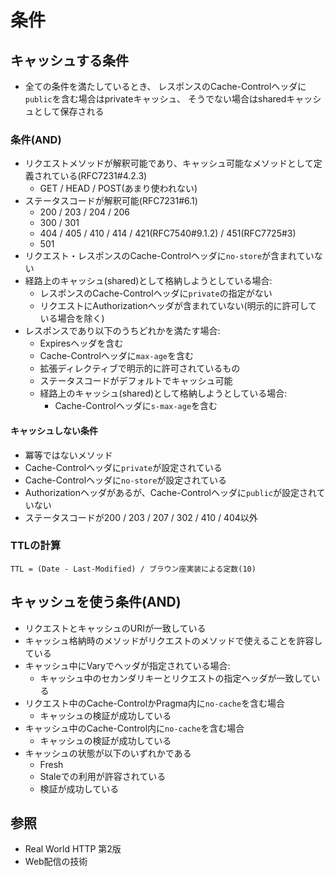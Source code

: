 # 条件
## キャッシュする条件
- 全ての条件を満たしているとき、
  レスポンスのCache-Controlヘッダに`public`を含む場合はprivateキャッシュ、
  そうでない場合はsharedキャッシュとして保存される

### 条件(AND)
- リクエストメソッドが解釈可能であり、キャッシュ可能なメソッドとして定義されている(RFC7231#4.2.3)
  - GET / HEAD / POST(あまり使われない)
- ステータスコードが解釈可能(RFC7231#6.1)
  - 200 / 203 / 204 / 206
  - 300 / 301
  - 404 / 405 / 410 / 414 / 421(RFC7540#9.1.2) / 451(RFC7725#3)
  - 501
- リクエスト・レスポンスのCache-Controlヘッダに`no-store`が含まれていない
- 経路上のキャッシュ(shared)として格納しようとしている場合:
  - レスポンスのCache-Controlヘッダに`private`の指定がない
  - リクエストにAuthorizationヘッダが含まれていない(明示的に許可している場合を除く)
- レスポンスであり以下のうちどれかを満たす場合:
  - Expiresヘッダを含む
  - Cache-Controlヘッダに`max-age`を含む
  - 拡張ディレクティブで明示的に許可されているもの
  - ステータスコードがデフォルトでキャッシュ可能
  - 経路上のキャッシュ(shared)として格納しようとしている場合:
    - Cache-Controlヘッダに`s-max-age`を含む

#### キャッシュしない条件
- 冪等ではないメソッド
- Cache-Controlヘッダに`private`が設定されている
- Cache-Controlヘッダに`no-store`が設定されている
- Authorizationヘッダがあるが、Cache-Controlヘッダに`public`が設定されていない
- ステータスコードが200 / 203 / 207 / 302 / 410 / 404以外

### TTLの計算
```
TTL = (Date - Last-Modified) / ブラウン座実装による定数(10)
```

## キャッシュを使う条件(AND)
- リクエストとキャッシュのURIが一致している
- キャッシュ格納時のメソッドがリクエストのメソッドで使えることを許容している
- キャッシュ中にVaryでヘッダが指定されている場合:
  - キャッシュ中のセカンダリキーとリクエストの指定ヘッダが一致している
- リクエスト中のCache-ControlかPragma内に`no-cache`を含む場合
  - キャッシュの検証が成功している
- キャッシュ中のCache-Control内に`no-cache`を含む場合
  - キャッシュの検証が成功している
- キャッシュの状態が以下のいずれかである
  - Fresh
  - Staleでの利用が許容されている
  - 検証が成功している


## 参照
- Real World HTTP 第2版
- Web配信の技術

